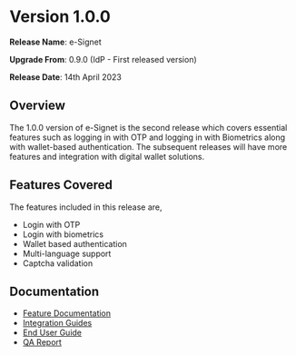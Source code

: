 # Version 1.0.0

**Release Name**: e-Signet

**Upgrade From**: 0.9.0 (IdP - First released version)

**Release Date**: 14th April 2023

## Overview

The 1.0.0 version of e-Signet is the second release which covers essential features such as logging in with OTP and logging in with Biometrics along with wallet-based authentication. The subsequent releases will have more features and integration with digital wallet solutions.

## Features Covered

The features included in this release are,

* Login with OTP
* Login with biometrics
* Wallet based authentication
* Multi-language support
* Captcha validation

## Documentation

* [Feature Documentation](architecture/features.md)
* [Integration Guides](integration-guides/)
* [End User Guide](esignet-end-user-guide.md)
* [QA Report](test-report-1.0.0.md)
